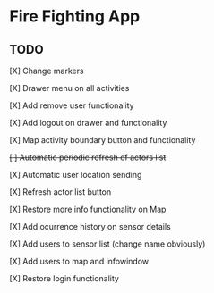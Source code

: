 # Fire Fighting App

## TODO

[X] Change markers

[X] Drawer menu on all activities

[X] Add remove user functionality

[X] Add logout on drawer and functionality

[X] Map activity boundary button and functionality

~~[ ] Automatic periodic refresh of actors list~~

[X] Automatic user location sending

[X] Refresh actor list button

[X] Restore more info functionality on Map
 
[X] Add ocurrence history on sensor details

[X] Add users to sensor list (change name obviously)

[X] Add users to map and infowindow

[X] Restore login functionality

